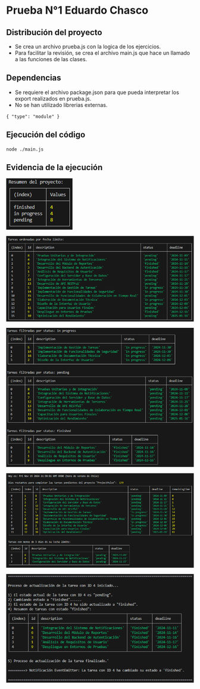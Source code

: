 # Prueba N°1 Eduardo Chasco

## Distribución del proyecto
- Se crea un archivo prueba.js con la logica de los ejercicios.
- Para facilitar la revisión, se crea el archivo main.js que hace un llamado a las funciones de las clases.

## Dependencias
- Se requiere el archivo package.json para que pueda interpretar los export realizados en prueba.js.
- No se han utilizado librerias externas.

```shell
{ "type": "module" }
```

## Ejecución del código

```shell
node ./main.js
```

## Evidencia de la ejecución
![Summary](/images/1_summary.png)

![Deadline](/images/2_deadline.png)

![Filters](/images/3_filter.png)

![Pending tasks](/images/4_pending.png)

![Status update](/images/5_status_update_event.png)